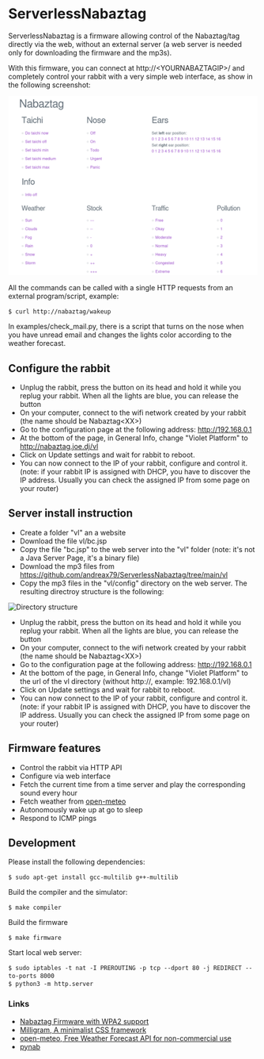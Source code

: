 ServerlessNabaztag
==================

ServerlessNabaztag is a firmware allowing control of the Nabaztag/tag directly via the web, without an external server (a web server is needed only for downloading the firmware and the mp3s).

With this firmware, you can connect at http://\<YOURNABAZTAGIP\>/ and completely control your rabbit with a very simple web interface, as show in the following screenshot:

![](/imgs/screenshot.png "Screenshot")

All the commands can be called with a single HTTP requests from an external program/script, example:

```
$ curl http://nabaztag/wakeup
```

In examples/check_mail.py, there is a script that turns on the nose when you have unread email and changes the lights color according to the weather forecast.

Configure the rabbit
--------------------

* Unplug the rabbit, press the button on its head and hold it while you replug your rabbit. When all the lights are blue, you can release the button
* On your computer, connect to the wifi network created by your rabbit (the name should be Nabaztag\<XX\>)
* Go to the configuration page at the following address: http://192.168.0.1
* At the bottom of the page, in General Info, change "Violet Platform" to http://nabaztag.joe.dj/vl
* Click on Update settings and wait for rabbit to reboot.
* You can now connect to the IP of your rabbit, configure and control it. (note: if your rabbit IP is assigned with DHCP, you have to discover the IP address. Usually you can check the assigned IP from some page on your router)


Server install instruction
--------------------------

* Create a folder "vl" an a website
* Download the file vl/bc.jsp
* Copy the file "bc.jsp" to the web server into the "vl" folder (note: it's not a Java Server Page, it's a binary file)
* Download the mp3 files from https://github.com/andreax79/ServerlessNabaztag/tree/main/vl
* Copy the mp3 files in the "vl/config" directory on the web server. The resulting directroy structure is the following:

![](/imgs/files.jpg "Directory structure")

* Unplug the rabbit, press the button on its head and hold it while you replug your rabbit. When all the lights are blue, you can release the button
* On your computer, connect to the wifi network created by your rabbit (the name should be Nabaztag\<XX\>)
* Go to the configuration page at the following address: http://192.168.0.1
* At the bottom of the page, in General Info, change "Violet Platform" to the url of the vl directory (without http://, example: 192.168.0.1/vl)
* Click on Update settings and wait for rabbit to reboot.
* You can now connect to the IP of your rabbit, configure and control it. (note: if your rabbit IP is assigned with DHCP, you have to discover the IP address. Usually you can check the assigned IP from some page on your router)

Firmware features
-----------------

* Control the rabbit via HTTP API
* Configure via web interface
* Fetch the current time from a time server and play the corresponding sound every hour
* Fetch weather from [open-meteo](https://open-meteo.com)
* Autonomously wake up at go to sleep
* Respond to ICMP pings

Development
-----------

Please install the following dependencies:
```
$ sudo apt-get install gcc-multilib g++-multilib
```

Build the compiler and the simulator:
```
$ make compiler
```

Build the firmware
```
$ make firmware
```

Start local web server:
```
$ sudo iptables -t nat -I PREROUTING -p tcp --dport 80 -j REDIRECT --to-ports 8000
$ python3 -m http.server
```

### Links

* [Nabaztag Firmware with WPA2 support](https://github.com/RedoXyde/nabgcc/tree/wpa2)
* [Milligram, A minimalist CSS framework](https://milligram.io)
* [open-meteo, Free Weather Forecast API for non-commercial use ](https://github.com/open-meteo/open-meteo)
* [pynab](https://github.com/nabaztag2018/pynab)
